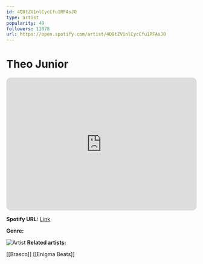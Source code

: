 ```yaml
---
id: 4Q8tZV1nlCycCfu1RFAsJO
type: artist
popularity: 49
followers: 11078
url: https://open.spotify.com/artist/4Q8tZV1nlCycCfu1RFAsJO
---
```

# Theo Junior

<iframe style="border-radius:12px" src="https://open.spotify.com/embed/artist/4Q8tZV1nlCycCfu1RFAsJO" width="100%" height="352" frameBorder="0" allowfullscreen="" allow="autoplay; clipboard-write; encrypted-media; fullscreen; picture-in-picture" loading="lazy"></iframe>

**Spotify URL:** [Link](https://open.spotify.com/artist/4Q8tZV1nlCycCfu1RFAsJO)

**Genre:** 

![Artist](https://i.scdn.co/image/ab6761610000e5ebf0ee8d3b81b174fdd4ef161e)
**Related artists:**

[[Brasco]]
[[Enigma Beats]]
